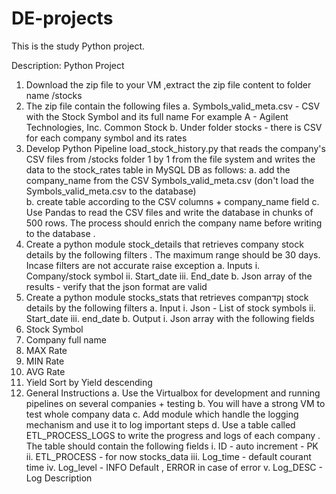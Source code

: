 # DE-projects
This is the study Python project.

Description:
Python Project 
1.	Download the  zip file to your VM ,extract the zip file content to folder name /stocks 
2.	 The zip file contain the following files 
a.	Symbols_valid_meta.csv - CSV with the Stock Symbol and its full name 
For example A - Agilent Technologies, Inc. Common Stock
b.	Under folder stocks - there is CSV for each company symbol and its rates 
3.	Develop Python Pipeline load_stock_history.py  that reads the company's CSV files from /stocks folder 1 by 1 from the file system and writes the data to the stock_rates table in MySQL DB as follows:
	a. add the company_name from the CSV Symbols_valid_meta.csv (don't load the Symbols_valid_meta.csv to the database)   
b. create table according to the CSV columns + company_name field
c. Use Pandas to read the CSV files and write the database in chunks of 500 rows. The process should enrich the company name before writing to the database .
4.	Create a python module stock_details that retrieves company stock details by the following filters . The maximum range should be 30 days. 
Incase filters are not accurate raise exception 
a.	Inputs 
i.	Company/stock symbol 
ii.	Start_date
iii.	End_date 
b.	Json array of the results - verify that the json format are valid
5.	Create a python module stocks_stats that retrieves companןקד stock details by the following filters
a.	Input 
i.	Json - List of stock symbols 
ii.	Start_date 
iii.	end_date
b.	Output 
i.	Json array with the following fields 
1.	Stock Symbol 
2.	Company full name 
3.	MAX Rate 
4.	MIN Rate 
5.	AVG Rate 
6.	Yield 
   Sort by Yield descending 
6.	General Instructions
a.	Use the Virtualbox for development and  running pipelines on several companies + testing 
b.	You will have a strong VM to test whole company data 
c.	Add module which handle the logging mechanism and use it to log important steps 
d.	Use a table called ETL_PROCESS_LOGS to write the progress and logs  of each company . The table should contain the following fields 
i.	ID - auto increment - PK
ii.	ETL_PROCESS - for now stocks_data
iii.	Log_time - default courant time 
iv.	Log_level - INFO Default , ERROR in case of error
v.	Log_DESC  - Log Description 

